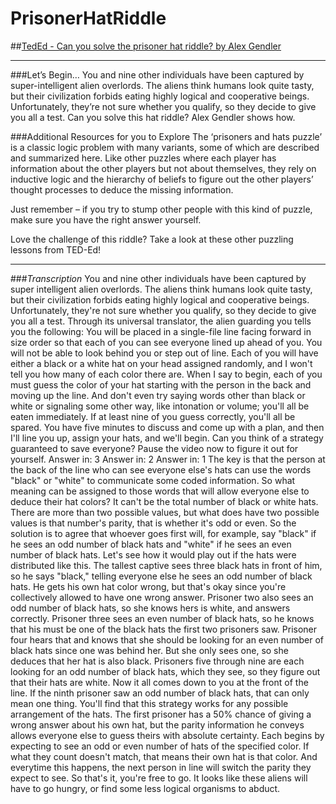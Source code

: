 # PrisonerHatRiddle
##<a href="http://ed.ted.com/lessons/can-you-solve-the-prisoner-hat-riddle-alex-gendler">TedEd - Can you solve the prisoner hat riddle? by Alex Gendler</a>

---

###Let’s Begin…
You and nine other individuals have been captured by super-intelligent alien overlords. The aliens think humans look quite tasty, but their civilization forbids eating highly logical and cooperative beings. Unfortunately, they’re not sure whether you qualify, so they decide to give you all a test. Can you solve this hat riddle? Alex Gendler shows how.


###Additional Resources for you to Explore
The ‘prisoners and hats puzzle’ is a classic logic problem with many variants, some of which are described and summarized here. Like other puzzles where each player has information about the other players but not about themselves, they rely on inductive logic and the hierarchy of beliefs to figure out the other players’ thought processes to deduce the missing information.

Just remember – if you try to stump other people with this kind of puzzle, make sure you have the right answer yourself.

Love the challenge of this riddle? Take a look at these other puzzling lessons from TED-Ed!

---

###<i>Transcription</i>
You and nine other individuals have been captured
by super intelligent alien overlords.
The aliens think humans look quite tasty,
but their civilization forbids eating highly logical and cooperative beings.
Unfortunately, they're not sure whether you qualify,
so they decide to give you all a test.
Through its universal translator,
the alien guarding you tells you the following:
You will be placed in a single-file line facing forward in size order
so that each of you can see everyone lined up ahead of you.
You will not be able to look behind you or step out of line.
Each of you will have either a black or a white hat on your head
assigned randomly,
and I won't tell you how many of each color there are.
When I say to begin, each of you must guess the color of your hat
starting with the person in the back and moving up the line.
And don't even try saying words other than black or white
or signaling some other way, like intonation or volume;
you'll all be eaten immediately.
If at least nine of you guess correctly, you'll all be spared.
You have five minutes to discuss and come up with a plan,
and then I'll line you up, assign your hats, and we'll begin.
Can you think of a strategy guaranteed to save everyone?
Pause the video now to figure it out for yourself.
Answer in: 3
Answer in: 2
Answer in: 1
The key is that the person at the back of the line
who can see everyone else's hats can use the words "black" or "white"
to communicate some coded information.
So what meaning can be assigned to those words
that will allow everyone else to deduce their hat colors?
It can't be the total number of black or white hats.
There are more than two possible values,
but what does have two possible values is that number's parity,
that is whether it's odd or even.
So the solution is to agree that whoever goes first will,
for example, say "black" if he sees an odd number of black hats
and "white" if he sees an even number of black hats.
Let's see how it would play out if the hats were distributed like this.
The tallest captive sees three black hats in front of him,
so he says "black," telling everyone else he sees an odd number of black hats.
He gets his own hat color wrong, but that's okay
since you're collectively allowed to have one wrong answer.
Prisoner two also sees an odd number of black hats,
so she knows hers is white, and answers correctly.
Prisoner three sees an even number of black hats,
so he knows that his must be one of the black hats
the first two prisoners saw.
Prisoner four hears that and knows
that she should be looking for an even number of black hats
since one was behind her.
But she only sees one, so she deduces that her hat is also black.
Prisoners five through nine are each looking for an odd number of black hats,
which they see, so they figure out that their hats are white.
Now it all comes down to you at the front of the line.
If the ninth prisoner saw an odd number of black hats,
that can only mean one thing.
You'll find that this strategy works for any possible arrangement of the hats.
The first prisoner has a 50% chance of giving a wrong answer about his own hat,
but the parity information he conveys
allows everyone else to guess theirs with absolute certainty.
Each begins by expecting to see an odd or even number of hats
of the specified color.
If what they count doesn't match, that means their own hat is that color.
And everytime this happens,
the next person in line will switch the parity they expect to see.
So that's it, you're free to go.
It looks like these aliens will have to go hungry, or find some less logical organisms to abduct.
